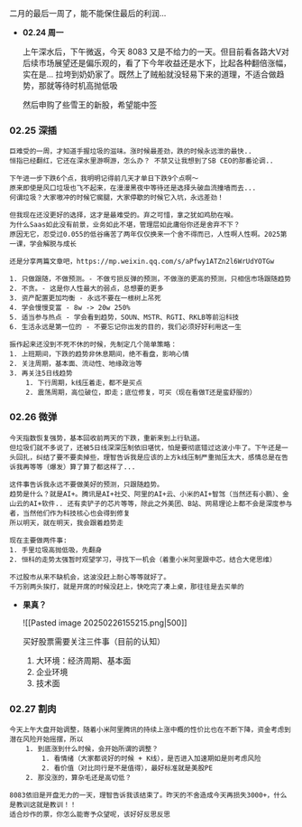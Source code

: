 
二月的最后一周了，能不能保住最后的利润...


-  **02.24 周一**

	上午深水后，下午微返，今天 8083 又是不给力的一天。但目前看各路大V对后续市场展望还是偏乐观的，看了下今年收益还是水下，比起各种翻倍涨幅，实在是... 拉垮到奶奶家了。既然上了贼船就没轻易下来的道理，不适合做趋势，那就等待时机高抛低吸
	
	然后申购了些雪王的新股，希望能中签


### 02.25 深插

	巨难受的一周，才知道手握垃圾的滋味。涨时候最差劲，跌的时候永远泄的最快.. 
	恒指已经翻红，它还在深水里游啊游，怎么办？ 不禁又让我想到了SB CEO的那番论调..
	
	下午进一步下跌6个点，我明明记得前几天才单日下跌9个点啊～ 
	原来即使是风口垃圾也飞不起来，在漫漫黑夜中等待还是选择头破血流撞墙而去... 
	何谓垃圾？大家嗷冲的时候它瘸腿，大家停歇的时候它入坑，永远差劲！
	
	但我现在还没更好的选择，这才是最难受的。弃之可惜，拿之犹如鸡肋在喉。
	为什么Saas如此没有前景，业务如此不堪，管理层如此庸俗你还是舍弃不下？
	原因无它，忍受过0.055的低谷痛苦了两年仅仅换来一个舍不得而已，人性啊人性啊。2025第一课，学会解脱与成长
	
	还是分享两篇文章吧，https://mp.weixin.qq.com/s/aPfwy1ATZn2l6WrUdYOTGw
	
	1. 只做跟随，不做预测。- 不做亏损反弹的预测，不做涨的更高的预测，只相信市场跟随趋势
	2. 不贪。- 这是你人性最大的弱点，总想要的更多
	3. 资产配置更加均衡 - 永远不要在一根树上吊死
	4. 学会慢慢变富 - 8w -> 20w 250%
	5. 适当参与热点 - 学会看到趋势，SOUN、MSTR、RGTI、RKLB等前沿科技
	6. 生活永远是第一位的 - 不要忘记你出发的目的，我们必须好好利用这一生
	   
	振作起来还没到不死不休的时候，先制定几个简单策略：
	1. 上班期间，下跌的趋势非休息期间，绝不看盘，影响心情
	2. 关注周期，基本面、流动性、地缘政治等
	3. 再关注5日线趋势
		1. 下行周期，k线压着走，都不是买点
		2. 震荡周期，高位破位，即走；底位修复，可买（现在看做T还是蛮舒服的）


### 02.26 微弹

	今天指数恢复强势，基本回收前两天的下跌，重新来到上行轨道。	
	但垃圾们就不多说了，还被5日线深深压制依旧堪忧，怕是要彻底错过这波小牛了。下午还是一头回扎，纠结了要不要卖掉些，理智告诉我是应该的上方k线压制严重抛压太大，感情总是在告诉我再等等（爆发）算了算了都这样了...
	
	这件事告诉我永远不要做美好的预测，只跟随趋势。
	趋势是什么？就是AI+。腾讯是AI+社交、阿里的AI+云、小米的AI+智驾（当然还有小鹏）、金山云的AI+软件.. 还有卖铲子的芯片等等，除此之外美团、B站、网易理论上都不会是深度参与者，当然他们作为科技核心也会得到修复
	所以明天，就在明天，我会跟着趋势走
	
	现在主要做两件事:
	1. 手里垃圾高抛低吸，先翻身
	2. 恒科的走势太强暂时观望学习，寻找下一机会（着重小米阿里跟中芯，结合大佬思维）
	
	不过股市从来不缺机会，这波没赶上耐心等等就好了。
	千万别两头挨打，就是开席的时候没赶上，快吃完了凑上桌，那往往是去买单的

-  **果真？**

	![[Pasted image 20250226155215.png|500]]
	
	买好股票需要关注三件事（目前的认知）
	1.  大环境：经济周期、基本面
	2.  企业环境
	3.  技术面


### 02.27 割肉


	今天上午大盘开始调整，随着小米阿里腾讯的持续上涨中概的性价比也在不断下降，资金考虑到潜在风险开始摇摆，所以
		1. 到底涨到什么时候，会开始所谓的调整？
			1. 看情绪（大家都说好的时候 + K线），是否进入加速期如是则考虑风险
			2. 看价值（对比同行是不是值得），最好标准就是美股PE
		2. 那没涨的，算杂毛还是高切低？
		   
	8083依旧是开盘无力的一天，理智告诉我该结束了。昨天的不舍造成今天再损失3000+，什么是教训这就是教训！！
	适合炒作的票，你怎么能寄予众望呢，该好好反思反思